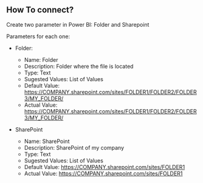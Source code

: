 
## How To connect?

Create two parameter in Power BI: Folder and Sharepoint

Parameters for each one:

- Folder:
  - Name: Folder
  - Description: Folder where the file is located
  - Type: Text 
  - Sugested Values: List of Values
  - Default Value: https://COMPANY.sharepoint.com/sites/FOLDER1/FOLDER2/FOLDER3/MY_FOLDER/
  - Actual Value: https://COMPANY.sharepoint.com/sites/FOLDER1/FOLDER2/FOLDER3/MY_FOLDER/

- SharePoint 
  - Name: SharePoint
  - Description: SharePoint of my company
  - Type: Text 
  - Sugested Values: List of Values
  - Default Value: https://COMPANY.sharepoint.com/sites/FOLDER1
  - Actual Value: https://COMPANY.sharepoint.com/sites/FOLDER1
